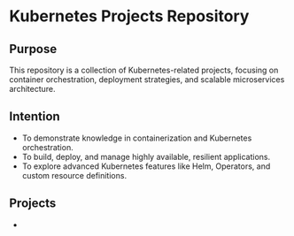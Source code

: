 # Kubernetes Projects Repository

## Purpose
This repository is a collection of Kubernetes-related projects, focusing on container orchestration, deployment strategies, and scalable microservices architecture.

## Intention
- To demonstrate knowledge in containerization and Kubernetes orchestration.
- To build, deploy, and manage highly available, resilient applications.
- To explore advanced Kubernetes features like Helm, Operators, and custom resource definitions.

## Projects
- 
